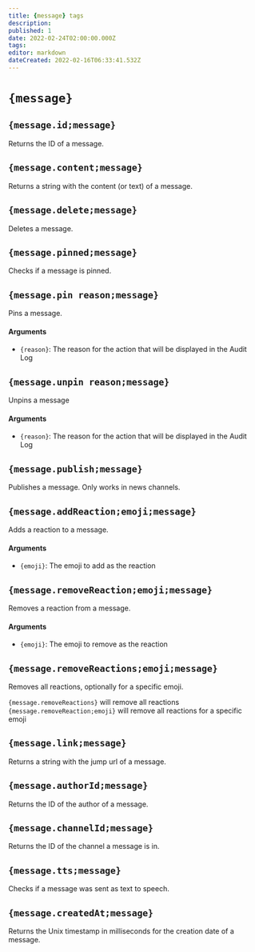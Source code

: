 ```yaml
---
title: {message} tags
description: 
published: 1
date: 2022-02-24T02:00:00.000Z
tags: 
editor: markdown
dateCreated: 2022-02-16T06:33:41.532Z
---
```


# `{message}`

## `{message.id;message}`

Returns the ID of a message.

## `{message.content;message}`

Returns a string with the content (or text) of a message.

## `{message.delete;message}`

Deletes a message.

## `{message.pinned;message}`

Checks if a message is pinned.

## `{message.pin reason;message}`

Pins a message.

#### Arguments
- `{reason}`: The reason for the action that will be displayed in the Audit Log

## `{message.unpin reason;message}`

Unpins a message

#### Arguments
- `{reason}`: The reason for the action that will be displayed in the Audit Log

## `{message.publish;message}`

Publishes a message. Only works in news channels.

## `{message.addReaction;emoji;message}`

Adds a reaction to a message.

#### Arguments
- `{emoji}`: The emoji to add as the reaction

## `{message.removeReaction;emoji;message}`

Removes a reaction from a message.

#### Arguments
- `{emoji}`: The emoji to remove as the reaction

## `{message.removeReactions;emoji;message}`

Removes all reactions, optionally for a specific emoji.

`{message.removeReactions}` will remove all reactions
`{message.removeReaction;emoji}` will remove all reactions for a specific emoji

## `{message.link;message}`

Returns a string with the jump url of a message.

## `{message.authorId;message}`

Returns the ID of the author of a message.

## `{message.channelId;message}`

Returns the ID of the channel a message is in.

## `{message.tts;message}`

Checks if a message was sent as text to speech.

## `{message.createdAt;message}`

Returns the Unix timestamp in milliseconds for the creation date of a message.
